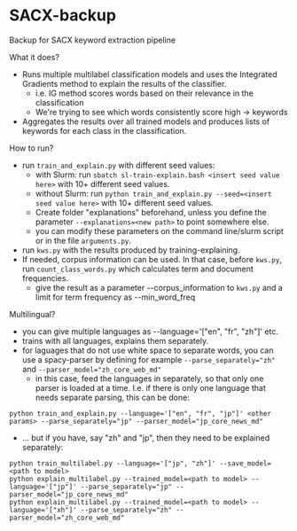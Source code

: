 # SACX-backup
Backup for SACX keyword extraction pipeline

What it does?

- Runs multiple multilabel classification models and uses the Integrated Gradients method to explain the results of the classifier.
  - i.e. IG method scores words based on their relevance in the classification
  - We're trying to see which words consistently score high -> keywords
- Aggregates the results over all trained models and produces lists of keywords for each class in the classification.

How to run?

- run ``train_and_explain.py`` with different seed values:
  - with Slurm: run ``sbatch sl-train-explain.bash <insert seed value here>`` with 10+ different seed values.
  - without Slurm: run ``python train_and_explain.py --seed=<insert seed value here>`` with 10+ different seed values.
  - Create folder "explanations" beforehand, unless you define the parameter ``--explanations=<new path>`` to point somewhere else.
  - you can modify these parameters on the command line/slurm script or in the file ``arguments.py``.
- run ``kws.py`` with the results produced by training-explaining.
- If needed, corpus information can be used. In that case, before ``kws.py``, run ``count_class_words.py`` which calculates term and document frequencies.
  - give the result as a parameter --corpus_information to ``kws.py`` and a limit for term frequency as --min_word_freq
 
Multilingual?

- you can give multiple languages as --language='["en", "fr", "zh"]' etc.
- trains with all languages, explains them separately.
- for laguages that do not use white space to separate words, you can use a spacy-parser by defining for example ``--parse_separately="zh"`` and ``--parser_model="zh_core_web_md"``
  - in this case, feed the languages in separately, so that only one parser is loaded at a time. I.e. if there is only one language that needs separate parsing, this can be done:

```
python train_and_explain.py --language='["en", "fr", "jp"]' <other params> --parse_separately="jp" --parser_model="jp_core_news_md"
```

 - ... but if you have, say "zh" and "jp", then they need to be explained separately:

```
python train_multilabel.py --language='["jp", "zh"]' --save_model=<path to model>
python explain_multilabel.py --trained_model=<path to model> --language='["jp"]' --parse_separately="jp" --parser_model="jp_core_news_md"
python explain_multilabel.py --trained_model=<path to model> --language='["xh"]' --parse_separately="zh" --parser_model="zh_core_web_md"
```

